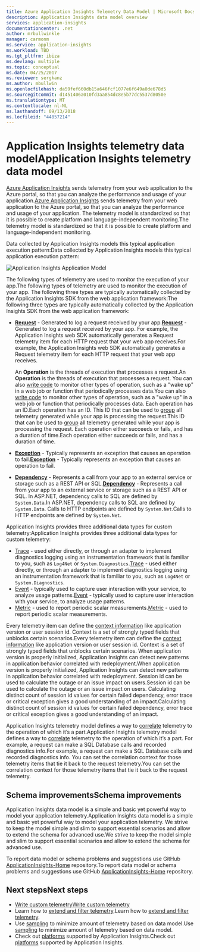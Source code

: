 ```yaml
---
title: Azure Application Insights Telemetry Data Model | Microsoft Docs
description: Application Insights data model overview
services: application-insights
documentationcenter: .net
author: mrbullwinkle
manager: carmonm
ms.service: application-insights
ms.workload: TBD
ms.tgt_pltfrm: ibiza
ms.devlang: multiple
ms.topic: conceptual
ms.date: 04/25/2017
ms.reviewer: sergkanz
ms.author: mbullwin
ms.openlocfilehash: da59fef660db15a646fcf1077e6f649a0de678d5
ms.sourcegitcommit: d1451406a010fd3aa854dc8e5b77dc5537d8050e
ms.translationtype: MT
ms.contentlocale: nl-NL
ms.lasthandoff: 09/13/2018
ms.locfileid: "44857214"
---
```

# <a name="application-insights-telemetry-data-model"></a><span data-ttu-id="568bf-103">Application Insights telemetry data model</span><span class="sxs-lookup"><span data-stu-id="568bf-103">Application Insights telemetry data model</span></span>

<span data-ttu-id="568bf-104">[Azure Application Insights](app-insights-overview.md) sends telemetry from your web application to the Azure portal, so that you can analyze the performance and usage of your application.</span><span class="sxs-lookup"><span data-stu-id="568bf-104">[Azure Application Insights](app-insights-overview.md) sends telemetry from your web application to the Azure portal, so that you can analyze the performance and usage of your application.</span></span> <span data-ttu-id="568bf-105">The telemetry model is standardized so that it is possible to create platform and language-independent monitoring.</span><span class="sxs-lookup"><span data-stu-id="568bf-105">The telemetry model is standardized so that it is possible to create platform and language-independent monitoring.</span></span> 

<span data-ttu-id="568bf-106">Data collected by Application Insights models this typical application execution pattern:</span><span class="sxs-lookup"><span data-stu-id="568bf-106">Data collected by Application Insights models this typical application execution pattern:</span></span>

![Application Insights Application Model](./media/application-insights-data-model/application-insights-data-model.png)

<span data-ttu-id="568bf-108">The following types of telemetry are used to monitor the execution of your app.</span><span class="sxs-lookup"><span data-stu-id="568bf-108">The following types of telemetry are used to monitor the execution of your app.</span></span> <span data-ttu-id="568bf-109">The following three types are typically automatically collected by the Application Insights SDK from the web application framework:</span><span class="sxs-lookup"><span data-stu-id="568bf-109">The following three types are typically automatically collected by the Application Insights SDK from the web application framework:</span></span>

* <span data-ttu-id="568bf-110">[**Request**](application-insights-data-model-request-telemetry.md) - Generated to log a request received by your app.</span><span class="sxs-lookup"><span data-stu-id="568bf-110">[**Request**](application-insights-data-model-request-telemetry.md) - Generated to log a request received by your app.</span></span> <span data-ttu-id="568bf-111">For example, the Application Insights web SDK automatically generates a Request telemetry item for each HTTP request that your web app receives.</span><span class="sxs-lookup"><span data-stu-id="568bf-111">For example, the Application Insights web SDK automatically generates a Request telemetry item for each HTTP request that your web app receives.</span></span> 

    <span data-ttu-id="568bf-112">An **Operation** is the threads of execution that processes a request.</span><span class="sxs-lookup"><span data-stu-id="568bf-112">An **Operation** is the threads of execution that processes a request.</span></span> <span data-ttu-id="568bf-113">You can also [write code](app-insights-api-custom-events-metrics.md#trackrequest) to monitor other types of operation, such as a "wake up" in a web job or function that periodically processes data.</span><span class="sxs-lookup"><span data-stu-id="568bf-113">You can also [write code](app-insights-api-custom-events-metrics.md#trackrequest) to monitor other types of operation, such as a "wake up" in a web job or function that periodically processes data.</span></span>  <span data-ttu-id="568bf-114">Each operation has an ID.</span><span class="sxs-lookup"><span data-stu-id="568bf-114">Each operation has an ID.</span></span> <span data-ttu-id="568bf-115">This ID that can be used to [group](application-insights-correlation.md) all telemetry generated while your app is processing the request.</span><span class="sxs-lookup"><span data-stu-id="568bf-115">This ID that can be used to [group](application-insights-correlation.md) all telemetry generated while your app is processing the request.</span></span> <span data-ttu-id="568bf-116">Each operation either succeeds or fails, and has a duration of time.</span><span class="sxs-lookup"><span data-stu-id="568bf-116">Each operation either succeeds or fails, and has a duration of time.</span></span>
* <span data-ttu-id="568bf-117">[**Exception**](application-insights-data-model-exception-telemetry.md) - Typically represents an exception that causes an operation to fail.</span><span class="sxs-lookup"><span data-stu-id="568bf-117">[**Exception**](application-insights-data-model-exception-telemetry.md) - Typically represents an exception that causes an operation to fail.</span></span>
* <span data-ttu-id="568bf-118">[**Dependency**](application-insights-data-model-dependency-telemetry.md) - Represents a call from your app to an external service or storage such as a REST API or SQL.</span><span class="sxs-lookup"><span data-stu-id="568bf-118">[**Dependency**](application-insights-data-model-dependency-telemetry.md) - Represents a call from your app to an external service or storage such as a REST API or SQL.</span></span> <span data-ttu-id="568bf-119">In ASP.NET, dependency calls to SQL are defined by `System.Data`.</span><span class="sxs-lookup"><span data-stu-id="568bf-119">In ASP.NET, dependency calls to SQL are defined by `System.Data`.</span></span> <span data-ttu-id="568bf-120">Calls to HTTP endpoints are defined by `System.Net`.</span><span class="sxs-lookup"><span data-stu-id="568bf-120">Calls to HTTP endpoints are defined by `System.Net`.</span></span> 

<span data-ttu-id="568bf-121">Application Insights provides three additional data types for custom telemetry:</span><span class="sxs-lookup"><span data-stu-id="568bf-121">Application Insights provides three additional data types for custom telemetry:</span></span>

* <span data-ttu-id="568bf-122">[Trace](application-insights-data-model-trace-telemetry.md) - used either directly, or through an adapter to implement diagnostics logging using an instrumentation framework that is familiar to you, such as `Log4Net` or `System.Diagnostics`.</span><span class="sxs-lookup"><span data-stu-id="568bf-122">[Trace](application-insights-data-model-trace-telemetry.md) - used either directly, or through an adapter to implement diagnostics logging using an instrumentation framework that is familiar to you, such as `Log4Net` or `System.Diagnostics`.</span></span>
* <span data-ttu-id="568bf-123">[Event](application-insights-data-model-event-telemetry.md) - typically used to capture user interaction with your service, to analyze usage patterns.</span><span class="sxs-lookup"><span data-stu-id="568bf-123">[Event](application-insights-data-model-event-telemetry.md) - typically used to capture user interaction with your service, to analyze usage patterns.</span></span>
* <span data-ttu-id="568bf-124">[Metric](application-insights-data-model-metric-telemetry.md) - used to report periodic scalar measurements.</span><span class="sxs-lookup"><span data-stu-id="568bf-124">[Metric](application-insights-data-model-metric-telemetry.md) - used to report periodic scalar measurements.</span></span>

<span data-ttu-id="568bf-125">Every telemetry item can define the [context information](application-insights-data-model-context.md) like application version or user session id. Context is a set of strongly typed fields that unblocks certain scenarios.</span><span class="sxs-lookup"><span data-stu-id="568bf-125">Every telemetry item can define the [context information](application-insights-data-model-context.md) like application version or user session id. Context is a set of strongly typed fields that unblocks certain scenarios.</span></span> <span data-ttu-id="568bf-126">When application version is properly initialized, Application Insights can detect new patterns in application behavior correlated with redeployment.</span><span class="sxs-lookup"><span data-stu-id="568bf-126">When application version is properly initialized, Application Insights can detect new patterns in application behavior correlated with redeployment.</span></span> <span data-ttu-id="568bf-127">Session id can be used to calculate the outage or an issue impact on users.</span><span class="sxs-lookup"><span data-stu-id="568bf-127">Session id can be used to calculate the outage or an issue impact on users.</span></span> <span data-ttu-id="568bf-128">Calculating distinct count of session id values for certain failed dependency, error trace or critical exception gives a good understanding of an impact.</span><span class="sxs-lookup"><span data-stu-id="568bf-128">Calculating distinct count of session id values for certain failed dependency, error trace or critical exception gives a good understanding of an impact.</span></span>

<span data-ttu-id="568bf-129">Application Insights telemetry model defines a way to [correlate](application-insights-correlation.md) telemetry to the operation of which it’s a part.</span><span class="sxs-lookup"><span data-stu-id="568bf-129">Application Insights telemetry model defines a way to [correlate](application-insights-correlation.md) telemetry to the operation of which it’s a part.</span></span> <span data-ttu-id="568bf-130">For example, a request can make a SQL Database calls and recorded diagnostics info.</span><span class="sxs-lookup"><span data-stu-id="568bf-130">For example, a request can make a SQL Database calls and recorded diagnostics info.</span></span> <span data-ttu-id="568bf-131">You can set the correlation context for those telemetry items that tie it back to the request telemetry.</span><span class="sxs-lookup"><span data-stu-id="568bf-131">You can set the correlation context for those telemetry items that tie it back to the request telemetry.</span></span>

## <a name="schema-improvements"></a><span data-ttu-id="568bf-132">Schema improvements</span><span class="sxs-lookup"><span data-stu-id="568bf-132">Schema improvements</span></span>

<span data-ttu-id="568bf-133">Application Insights data model is a simple and basic yet powerful way to model your application telemetry.</span><span class="sxs-lookup"><span data-stu-id="568bf-133">Application Insights data model is a simple and basic yet powerful way to model your application telemetry.</span></span> <span data-ttu-id="568bf-134">We strive to keep the model simple and slim to support essential scenarios and allow to extend the schema for advanced use.</span><span class="sxs-lookup"><span data-stu-id="568bf-134">We strive to keep the model simple and slim to support essential scenarios and allow to extend the schema for advanced use.</span></span>

<span data-ttu-id="568bf-135">To report data model or schema problems and suggestions use GitHub [ApplicationInsights-Home](https://github.com/Microsoft/ApplicationInsights-Home/labels/schema) repository.</span><span class="sxs-lookup"><span data-stu-id="568bf-135">To report data model or schema problems and suggestions use GitHub [ApplicationInsights-Home](https://github.com/Microsoft/ApplicationInsights-Home/labels/schema) repository.</span></span>

## <a name="next-steps"></a><span data-ttu-id="568bf-136">Next steps</span><span class="sxs-lookup"><span data-stu-id="568bf-136">Next steps</span></span>

- [<span data-ttu-id="568bf-137">Write custom telemetry</span><span class="sxs-lookup"><span data-stu-id="568bf-137">Write custom telemetry</span></span>](app-insights-api-custom-events-metrics.md)
- <span data-ttu-id="568bf-138">Learn how to [extend and filter telemetry](app-insights-api-filtering-sampling.md).</span><span class="sxs-lookup"><span data-stu-id="568bf-138">Learn how to [extend and filter telemetry](app-insights-api-filtering-sampling.md).</span></span>
- <span data-ttu-id="568bf-139">Use [sampling](app-insights-sampling.md) to minimize amount of telemetry based on data model.</span><span class="sxs-lookup"><span data-stu-id="568bf-139">Use [sampling](app-insights-sampling.md) to minimize amount of telemetry based on data model.</span></span>
- <span data-ttu-id="568bf-140">Check out [platforms](app-insights-platforms.md) supported by Application Insights.</span><span class="sxs-lookup"><span data-stu-id="568bf-140">Check out [platforms](app-insights-platforms.md) supported by Application Insights.</span></span>
